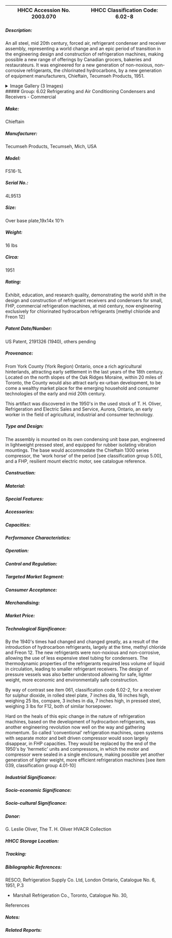 | **HHCC Accession No. 2003.070** |**HHCC Classification Code:  6.02-8**|
| ----------- | ----------- |
##### Description:
An all steel, mid 20th century, forced air, refrigerant condenser and receiver assembly, representing a world change and an epic period of transition in the engineering design and construction of refrigeration machines, making possible a new range of offerings by Canadian grocers, bakeries and restaurateurs. It was engineered for a new generation of non-noxious, non-corrosive refrigerants, the chlorinated hydrocarbons, by a new generation of equipment manufacturers, Chieftain, Tecumseh Products, 1951.


<details>
	<summary>Image Gallery (3 Images)</summary>
<div class="gallery gallery-wrapper--full" contenteditable="false" data-is-empty="false" data-translation="Add images" data-columns="6">
<figure class="gallery__item"><a href="#DOMAIN_NAME#gallery/6.02-8.jpg" data-size="1609x1319"><img src="#DOMAIN_NAME#gallery/6.02-8-thumbnail.jpg" alt=""></a></figure>
<figure class="gallery__item"><a href="#DOMAIN_NAME#gallery/6.02-8a.jpg" data-size="1756x1400"><img src="#DOMAIN_NAME#gallery/6.02-8a-thumbnail.jpg" alt=""></a></figure>
<figure class="gallery__item"><a href="#DOMAIN_NAME#gallery/6.02-8b.jpg" data-size="2089x1493"><img src="#DOMAIN_NAME#gallery/6.02-8b-thumbnail.jpg" alt=""></a></figure>
</div>
</details>
##### Group:
6.02 Refrigerating and Air Conditioning Condensers and Receivers - Commercial

##### Make:
Chieftain

##### Manufacturer:
Tecumseh Products, Tecumseh, Mich, USA

##### Model:
FS16-1L

##### Serial No.:
4L9513

##### Size:
Over base plate,19x14x 10'h

##### Weight:
16 lbs

##### Circa:
1951

##### Rating:
Exhibit, education, and research quality, demonstrating the world shift in the design and construction of refrigerant receivers and condensers for small, FHP, commercial refrigeration machines, at mid century, now  engineering exclusively for chlorinated hydrocarbon refrigerants [methyl chloride and Freon 12]

##### Patent Date/Number:
US Patent, 2191326 (1940), others pending

##### Provenance:
From York County (York Region) Ontario, once a rich agricultural hinterlands, attracting early settlement in the last years of the 18th century. Located on the north slopes of the Oak Ridges Moraine, within 20 miles of Toronto, the County would also attract early ex-urban development, to be come a wealthy market place for the emerging household and consumer technologies of the early and mid 20th century. 

This artifact was discovered in the 1950's in the used stock of T. H. Oliver, Refrigeration and Electric Sales and Service, Aurora, Ontario, an early worker in the field of agricultural, industrial and consumer technology.

##### Type and Design:
The assembly is mounted on its own condensing unit base pan, engineered in lightweight pressed steel, and equipped for rubber isolating vibration mountings. The base would accommodate the Chieftain 1300 series compressor, the 'work horse' of the period [see classification group 5.00], and a FHP, resilient mount electric motor, see catalogue reference.

##### Construction:


##### Material:


##### Special Features:


##### Accessories:


##### Capacities:


##### Performance Characteristics:


##### Operation:


##### Control and Regulation:


##### Targeted Market Segment:


##### Consumer Acceptance:


##### Merchandising:


##### Market Price:


##### Technological Significance:
By the 1940's times had changed and changed greatly, as a result of the introduction of hydrocarbon refrigerants, largely at the time, methyl chloride and Freon 12. The new refrigerants were non-noxious and non-corrosive, allowing the use of less expensive steel tubing for condensers. The thermodynamic properties of the refrigerants required less volume of liquid in circulation, leading to smaller refrigerant receivers. The design of pressure vessels was also better understood allowing for safe, lighter weight, more economic and environmentally safe construction.

By way of contrast see item 061, classification code 6.02-2, for a receiver for sulphur dioxide, in rolled steel plate, 7 inches dia, 16 inches high, weighing 25 lbs, compare, 3 inches in dia, 7 inches high, in pressed steel, weighing 3  lbs  for F12, both of similar horsepower.    

Hard on the heals of this epic change in the nature of refrigeration machines, based on the development of hydrocarbon refrigerants, was another engineering revolution now well on the way and gathering momentum. So called 'conventional' refrigeration machines, open systems with separate motor and belt driven compressor would soon largely disappear, in FHP capacities. They would be replaced by the end of the 1950's by 'hermetic' units and compressors, in which the motor and compressor were sealed in a single enclosure, making possible yet another generation of lighter weight, more efficient refrigeration machines [see item 039, classification group 4.01-10]

##### Industrial Significance:


##### Socio-economic Significance:


##### Socio-cultural Significance:


##### Donor:
G. Leslie Oliver, The T. H. Oliver HVACR Collection

##### HHCC Storage Location:


##### Tracking:


##### Bibliographic References:
RESCO, Refrigeration Supply Co. Ltd, London Ontario, Catalogue No. 6, 1951, P.3 
-    Marshall Refrigeration Co., Toronto, Catalogue No. 30, 

References

##### Notes:


##### Related Reports:

